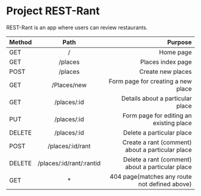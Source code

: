 # Project REST-Rant

REST-Rant is an app where users can review restaurants.

| Method | Path | Purpose |
|--------|:------:|---------:|
| GET | / | Home page |
| GET | /places | Places index page |
| POST | /places | Create new places |
| GET | /Places/new | Form page for creating a new place |
| GET | /places/:id | Details about a particular place |
| PUT | /places/:id | Form page for editing an existing place |
| DELETE | /places/:id | Delete a particular place|
| POST | /places/:id/rant | Create a rant (comment) about a particular place |
| DELETE | /places/:id/rant/:rantid | Delete a rant (comment) about a particular place  |
| GET | * | 404 page(matches any route not defined above)|